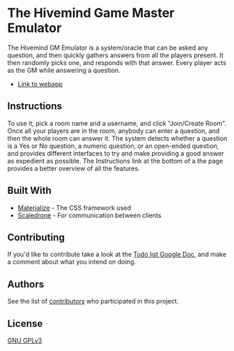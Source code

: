# The Hivemind Game Master Emulator

The Hivemind GM Emulator is a system/oracle that can be asked any question, and then quickly gathers answers from all the players present. It then randomly picks one, and responds with that answer. Every player acts as the GM while answering a question.
*  [Link to webapp](https://sunnydan.github.io/HivemindGME)

## Instructions

To use it, pick a room name and a username, and click "Join/Create Room". Once all your players are in the room, anybody can enter a question, and then the whole room can answer it. The system detects whether a question is a Yes or No question, a numeric question, or an open-ended question, and provides different interfaces to try and make providing a good answer as expedient as possible. The Instructions link at the bottom of a the page provides a better overview of all the features.

## Built With

* [Materialize](https://materializecss.com/) - The CSS framework used
* [Scaledrone](https://www.scaledrone.com/) - For communication between clients

## Contributing

If you'd like to contribute take a look at the [Todo list Google Doc](https://docs.google.com/document/d/1zrgOAGgXkXTt6W8Bt8KQJQUncvBjg8xGq870sa6rgG8/edit?usp=sharing), and make a comment about what you intend on doing.

## Authors

See the list of [contributors](https://github.com/sunnydan/HivemindGME/contributors) who participated in this project.

## License

[GNU GPLv3](https://github.com/sunnydan/HivemindGME/blob/master/LICENSE)
